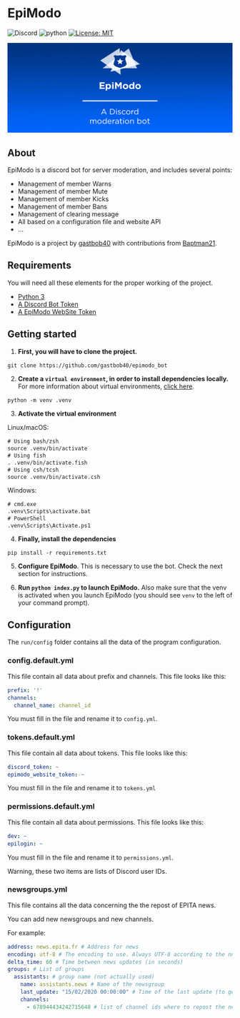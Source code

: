 # EpiModo

![Discord](https://img.shields.io/badge/Discord-project-brightgreen)
![python](https://img.shields.io/badge/Language-Python-blueviolet)
[![License: MIT](https://img.shields.io/badge/License-MIT-yellow.svg)](https://opensource.org/licenses/MIT)

![EpiModo Banner](src/assets/banner.png)

## About

EpiModo is a discord bot for server moderation, and includes several points:
- Management of member Warns
- Management of member Mute
- Management of member Kicks
- Management of member Bans
- Management of clearing message
- All based on a configuration file and website API
- ...

EpiModo is a project by [gastbob40](https://github.com/gastbob40) with contributions from [Baptman21](https://github.com/bat021).

## Requirements

You will need all these elements for the proper working of the project.

- [Python 3](https://www.python.org/downloads/)
- [A Discord Bot Token](https://discordapp.com/developers/applications/)
- [A EpiModo WebSite Token](mailto:quentin.briolant@epita.fr?subject=[GitHub]%20Demande%20de%20Token)


## Getting started

1. **First, you will have to clone the project.**

```shell
git clone https://github.com/gastbob40/epimodo_bot
```

2. **Create a `virtual environment`, in order to install dependencies locally.** For more information about virtual environments, [click here](https://docs.python.org/3/library/venv.html).

```shell
python -m venv .venv
```

3. **Activate the virtual environment**

Linux/macOS:

```shell
# Using bash/zsh
source .venv/bin/activate
# Using fish
. .venv/bin/activate.fish
# Using csh/tcsh
source .venv/bin/activate.csh
``` 

Windows:

```
# cmd.exe
.venv\Scripts\activate.bat
# PowerShell
.venv\Scripts\Activate.ps1
```


4. **Finally, install the dependencies**

````shell
pip install -r requirements.txt
````

5. **Configure EpiModo**. This is necessary to use the bot. Check the next section for instructions.

6. **Run `python index.py` to launch EpiModo.** Also make sure that the venv is activated when you launch EpiModo (you should see `venv` to the left of your command prompt).

## Configuration

The `run/config` folder contains all the data of the program configuration.

### config.default.yml

This file contain all data about prefix and channels. This file looks like this:

```yaml
prefix: '!'
channels:
  channel_name: channel_id
```

You must fill in the file and rename it to `config.yml`.

### tokens.default.yml

This file contain all data about tokens. This file looks like this:
 
```yaml
discord_token: ~
epimodo_website_token: ~
```

You must fill in the file and rename it to `tokens.yml`

### permissions.default.yml

This file contain all data about permissions. This file looks like this:
 
```yaml
dev: ~
epilogin: ~
```

You must fill in the file and rename it to `permissions.yml`.

Warning, these two items are lists of Discord user IDs.

### newsgroups.yml

This file contains all the data concerning the the repost of EPITA news.

You can add new newsgroups and new channels.

For example:

```yaml
address: news.epita.fr # Address for news
encoding: utf-8 # The encoding to use. Always UTF-8 according to the nntp RFC.
delta_time: 60 # Time between news updates (in seconds)
groups: # List of groups
  assistants: # group name (not actually used)
    name: assistants.news # Name of the newsgroup
    last_update: "15/02/2020 00:00:00" # Time of the last update (to get just new news)
    channels:
      - 678944434242715648 # list of channel ids where to repost the news
```
